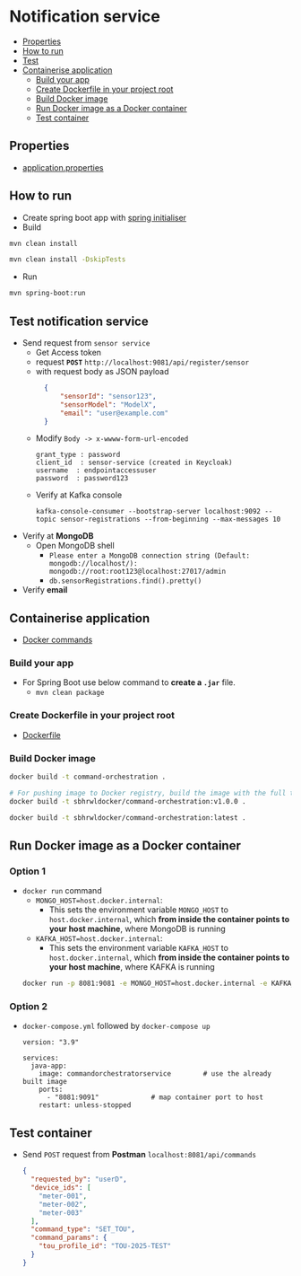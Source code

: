 # Notification service
- [Properties](#properties)
- [How to run](#how-to-run)
- [Test](#test)
- [Containerise application](#containerise-application)
  - [Build your app](#build-your-app)
  - [Create Dockerfile in your project root](#create-dockerfile-in-your-project-root)
  - [Build Docker image](#build-docker-image)
  - [Run Docker image as a Docker container](#run-docker-image-as-a-docker-container)
  - [Test container](#test-container)
## Properties
- [application.properties](src/main/resources/application.properties)
## How to run
- Create spring boot app with [spring initialiser](https://start.spring.io/)
- Build 
```bash
mvn clean install

mvn clean install -DskipTests
```
- Run
```bash
mvn spring-boot:run
```

## Test notification service
- Send request from `sensor service`
  - Get Access token
  - request **`POST`** `http://localhost:9081/api/register/sensor`
  - with request body as JSON payload
    ```json
      {
          "sensorId": "sensor123",
          "sensorModel": "ModelX",
          "email": "user@example.com"
      }
    ```
  - Modify `Body -> x-wwww-form-url-encoded`
    ```
    grant_type : password
    client_id  : sensor-service (created in Keycloak)
    username  : endpointaccessuser
    password  : password123
    ```
  - Verify at Kafka console
    ```
    kafka-console-consumer --bootstrap-server localhost:9092 --topic sensor-registrations --from-beginning --max-messages 10  
    ```
- Verify at **MongoDB**
  - Open MongoDB shell
    - `Please enter a MongoDB connection string (Default: mongodb://localhost/): mongodb://root:root123@localhost:27017/admin`
    - `db.sensorRegistrations.find().pretty()`
- Verify **email**
## Containerise application
- [Docker commands](https://github.com/sbhrwl/system_design/blob/main/docs/deployment/containerisation/Docker/commands/README.md)
### Build your app
- For Spring Boot use below command to **create a `.jar`** file.
  - `mvn clean package` 
### Create Dockerfile in your project root
- [Dockerfile](Dockerfile)
### Build Docker image
```bash
docker build -t command-orchestration .

# For pushing image to Docker registry, build the image with the full tag directly
docker build -t sbhrwldocker/command-orchestration:v1.0.0 .

docker build -t sbhrwldocker/command-orchestration:latest .
```
## Run Docker image as a Docker container
### Option 1
- `docker run` command
  - `MONGO_HOST=host.docker.internal`: 
    - This sets the environment variable `MONGO_HOST` to `host.docker.internal`, which **from inside the container points to your host machine**, where MongoDB is running
  - `KAFKA_HOST=host.docker.internal`:
    - This sets the environment variable `KAFKA_HOST` to `host.docker.internal`, which **from inside the container points to your host machine**, where KAFKA is running
  ```bash
  docker run -p 8081:9081 -e MONGO_HOST=host.docker.internal -e KAFKA_HOST=host.docker.internal -e KAFKA_PORT=29092 command-orchestration
  ```
### Option 2
- `docker-compose.yml` followed by `docker-compose up`
  ```
  version: "3.9"
  
  services:
    java-app:
      image: commandorchestratorservice        # use the already built image
      ports:
        - "8081:9091"             # map container port to host
      restart: unless-stopped
  ```
## Test container
- Send `POST` request from **Postman** `localhost:8081/api/commands`
  ```json
  {
    "requested_by": "userD",
    "device_ids": [
      "meter-001",
      "meter-002",
      "meter-003"
    ],
    "command_type": "SET_TOU",
    "command_params": {
      "tou_profile_id": "TOU-2025-TEST"
    }
  }
  ```
